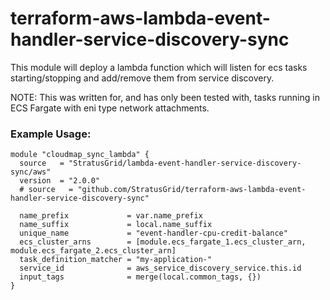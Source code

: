# terraform-aws-lambda-event-handler-service-discovery-sync
This module will deploy a lambda function which will listen for 
ecs tasks starting/stopping and add/remove them from service discovery.

NOTE: This was written for, and has only been tested with, 
tasks running in ECS Fargate with eni type network attachments.

### Example Usage:
```
module "cloudmap_sync_lambda" {
  source   = "StratusGrid/lambda-event-handler-service-discovery-sync/aws"
  version  = "2.0.0"
  # source   = "github.com/StratusGrid/terraform-aws-lambda-event-handler-service-discovery-sync"

  name_prefix             = var.name_prefix
  name_suffix             = local.name_suffix
  unique_name             = "event-handler-cpu-credit-balance"
  ecs_cluster_arns        = [module.ecs_fargate_1.ecs_cluster_arn, module.ecs_fargate_2.ecs_cluster_arn]
  task_definition_matcher = "my-application-"
  service_id              = aws_service_discovery_service.this.id
  input_tags              = merge(local.common_tags, {})
}
```
